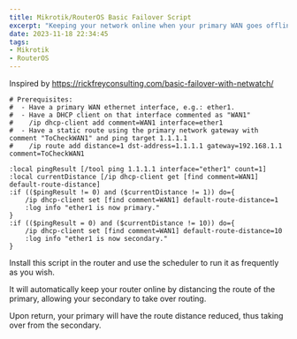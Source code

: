 ```yaml
---
title: Mikrotik/RouterOS Basic Failover Script
excerpt: "Keeping your network online when your primary WAN goes offline"
date: 2023-11-18 22:34:45
tags:
- Mikrotik
- RouterOS
---
```


Inspired by https://rickfreyconsulting.com/basic-failover-with-netwatch/

```RouterOS
# Prerequisites:
#  - Have a primary WAN ethernet interface, e.g.: ether1.
#  - Have a DHCP client on that interface commented as "WAN1"
#    /ip dhcp-client add comment=WAN1 interface=ether1
#  - Have a static route using the primary network gateway with comment "ToCheckWAN1" and ping target 1.1.1.1
#    /ip route add distance=1 dst-address=1.1.1.1 gateway=192.168.1.1 comment=ToCheckWAN1

:local pingResult [/tool ping 1.1.1.1 interface="ether1" count=1]
:local currentDistance [/ip dhcp-client get [find comment=WAN1] default-route-distance]
:if (($pingResult != 0) and ($currentDistance != 1)) do={
    /ip dhcp-client set [find comment=WAN1] default-route-distance=1
    :log info "ether1 is now primary."
}
:if (($pingResult = 0) and ($currentDistance != 10)) do={
    /ip dhcp-client set [find comment=WAN1] default-route-distance=10
    :log info "ether1 is now secondary."
}
```

Install this script in the router and use the scheduler to run it as frequently as you wish.

It will automatically keep your router online by distancing the route of the primary, allowing your secondary to take over routing.

Upon return, your primary will have the route distance reduced, thus taking over from the secondary.